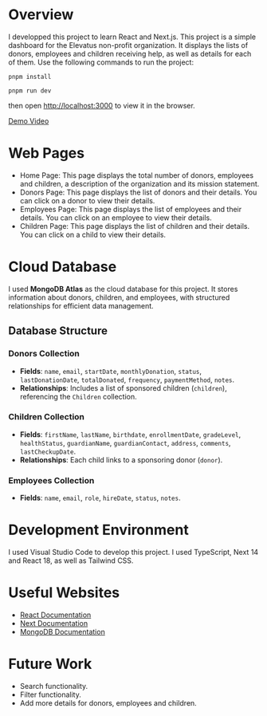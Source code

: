 # Overview

I developped this project to learn React and Next.js. This project is a simple dashboard for the Elevatus non-profit organization. It displays the lists of donors, employees and children receiving help, as well as details for each of them.
Use the following commands to run the project:

`pnpm install`

`pnpm run dev`

then open [http://localhost:3000](http://localhost:3000) to view it in the browser.

[Demo Video](https://youtu.be/esVB-ijBfz4)

# Web Pages

- Home Page: This page displays the total number of donors, employees and children, a description of the organization and its mission statement.
- Donors Page: This page displays the list of donors and their details. You can click on a donor to view their details.
- Employees Page: This page displays the list of employees and their details. You can click on an employee to view their details.
- Children Page: This page displays the list of children and their details. You can click on a child to view their details.

# Cloud Database

I used **MongoDB Atlas** as the cloud database for this project. It stores information about donors, children, and employees, with structured relationships for efficient data management.

## Database Structure

### **Donors Collection**

- **Fields**: `name`, `email`, `startDate`, `monthlyDonation`, `status`, `lastDonationDate`, `totalDonated`, `frequency`, `paymentMethod`, `notes`.
- **Relationships**: Includes a list of sponsored children (`children`), referencing the `Children` collection.

### **Children Collection**

- **Fields**: `firstName`, `lastName`, `birthdate`, `enrollmentDate`, `gradeLevel`, `healthStatus`, `guardianName`, `guardianContact`, `address`, `comments`, `lastCheckupDate`.
- **Relationships**: Each child links to a sponsoring donor (`donor`).

### **Employees Collection**

- **Fields**: `name`, `email`, `role`, `hireDate`, `status`, `notes`.

# Development Environment

I used Visual Studio Code to develop this project. I used TypeScript, Next 14 and React 18, as well as Tailwind CSS.

# Useful Websites

- [React Documentation](https://react.dev/learn)
- [Next Documentation](https://nextjs.org/docs)
- [MongoDB Documentation](https://docs.mongodb.com/)

# Future Work

- Search functionality.
- Filter functionality.
- Add more details for donors, employees and children.
